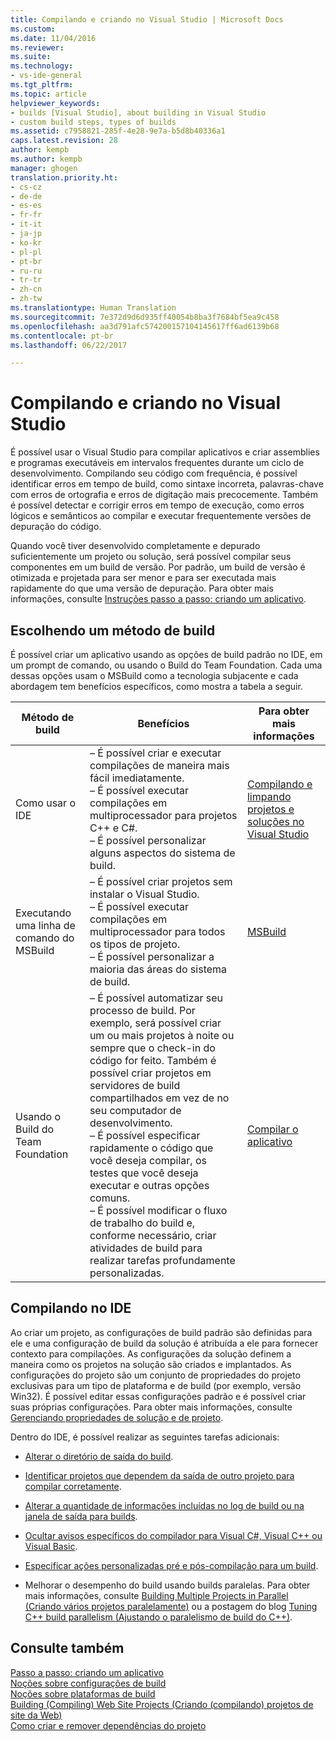 ```yaml
---
title: Compilando e criando no Visual Studio | Microsoft Docs
ms.custom: 
ms.date: 11/04/2016
ms.reviewer: 
ms.suite: 
ms.technology:
- vs-ide-general
ms.tgt_pltfrm: 
ms.topic: article
helpviewer_keywords:
- builds [Visual Studio], about building in Visual Studio
- custom build steps, types of builds
ms.assetid: c7958821-285f-4e28-9e7a-b5d8b40336a1
caps.latest.revision: 28
author: kempb
ms.author: kempb
manager: ghogen
translation.priority.ht:
- cs-cz
- de-de
- es-es
- fr-fr
- it-it
- ja-jp
- ko-kr
- pl-pl
- pt-br
- ru-ru
- tr-tr
- zh-cn
- zh-tw
ms.translationtype: Human Translation
ms.sourcegitcommit: 7e372d9d6d935ff40054b8ba3f7684bf5ea9c458
ms.openlocfilehash: aa3d791afc574200157104145617ff6ad6139b68
ms.contentlocale: pt-br
ms.lasthandoff: 06/22/2017

---
```

# <a name="compiling-and-building-in-visual-studio"></a>Compilando e criando no Visual Studio
É possível usar o Visual Studio para compilar aplicativos e criar assemblies e programas executáveis em intervalos frequentes durante um ciclo de desenvolvimento. Compilando seu código com frequência, é possível identificar erros em tempo de build, como sintaxe incorreta, palavras-chave com erros de ortografia e erros de digitação mais precocemente. Também é possível detectar e corrigir erros em tempo de execução, como erros lógicos e semânticos ao compilar e executar frequentemente versões de depuração do código.  
  
 Quando você tiver desenvolvido completamente e depurado suficientemente um projeto ou solução, será possível compilar seus componentes em um build de versão. Por padrão, um build de versão é otimizada e projetada para ser menor e para ser executada mais rapidamente do que uma versão de depuração. Para obter mais informações, consulte [Instruções passo a passo: criando um aplicativo](../ide/walkthrough-building-an-application.md).  
  
## <a name="choosing-a-build-method"></a>Escolhendo um método de build  
 É possível criar um aplicativo usando as opções de build padrão no IDE, em um prompt de comando, ou usando o Build do Team Foundation. Cada uma dessas opções usam o MSBuild como a tecnologia subjacente e cada abordagem tem benefícios específicos, como mostra a tabela a seguir.  
  
|Método de build|Benefícios|Para obter mais informações|  
|------------------|--------------|--------------------------|  
|Como usar o IDE|– É possível criar e executar compilações de maneira mais fácil imediatamente.<br />– É possível executar compilações em multiprocessador para projetos C++ e C#.<br />– É possível personalizar alguns aspectos do sistema de build.|[Compilando e limpando projetos e soluções no Visual Studio](../ide/building-and-cleaning-projects-and-solutions-in-visual-studio.md)|  
|Executando uma linha de comando do MSBuild|– É possível criar projetos sem instalar o Visual Studio.<br />– É possível executar compilações em multiprocessador para todos os tipos de projeto.<br />– É possível personalizar a maioria das áreas do sistema de build.|[MSBuild](../msbuild/msbuild.md)|  
|Usando o Build do Team Foundation|–   É possível automatizar seu processo de build. Por exemplo, será possível criar um ou mais projetos à noite ou sempre que o check-in do código for feito. Também é possível criar projetos em servidores de build compartilhados em vez de no seu computador de desenvolvimento.<br />– É possível especificar rapidamente o código que você deseja compilar, os testes que você deseja executar e outras opções comuns.<br />– É possível modificar o fluxo de trabalho do build e, conforme necessário, criar atividades de build para realizar tarefas profundamente personalizadas.|[Compilar o aplicativo](http://msdn.microsoft.com/Library/a971b0f9-7c28-479d-a37b-8fd7e27ef692)|  
  
## <a name="building-from-the-ide"></a>Compilando no IDE  
 Ao criar um projeto, as configurações de build padrão são definidas para ele e uma configuração de build da solução é atribuída a ele para fornecer contexto para compilações. As configurações da solução definem a maneira como os projetos na solução são criados e implantados. As configurações do projeto são um conjunto de propriedades do projeto exclusivas para um tipo de plataforma e de build (por exemplo, versão Win32). É possível editar essas configurações padrão e é possível criar suas próprias configurações. Para obter mais informações, consulte [Gerenciando propriedades de solução e de projeto](managing-project-and-solution-properties.md).  
  
 Dentro do IDE, é possível realizar as seguintes tarefas adicionais:  
  
-   [Alterar o diretório de saída do build](../ide/how-to-change-the-build-output-directory.md).  
  
-   [Identificar projetos que dependem da saída de outro projeto para compilar corretamente](../ide/how-to-create-and-remove-project-dependencies.md).  
  
-   [Alterar a quantidade de informações incluídas no log de build ou na janela de saída para builds](../ide/how-to-view-save-and-configure-build-log-files.md).  
  
-   [Ocultar avisos específicos do compilador para Visual C#, Visual C++ ou Visual Basic](../ide/how-to-suppress-compiler-warnings.md).  
  
-   [Especificar ações personalizadas pré e pós-compilação para um build](../ide/specifying-custom-build-events-in-visual-studio.md).  
  
-   Melhorar o desempenho do build usando builds paralelas. Para obter mais informações, consulte [Building Multiple Projects in Parallel (Criando vários projetos paralelamente)](../msbuild/building-multiple-projects-in-parallel-with-msbuild.md) ou a postagem do blog [Tuning C++ build parallelism (Ajustando o paralelismo de build do C++)](http://blogs.msdn.com/b/msbuild/archive/2010/03/08/tuning-c-build-parallelism-in-vs2010.aspx).  
  
## <a name="see-also"></a>Consulte também  
 [Passo a passo: criando um aplicativo](../ide/walkthrough-building-an-application.md)   
 [Noções sobre configurações de build](../ide/understanding-build-configurations.md)   
 [Noções sobre plataformas de build](../ide/understanding-build-platforms.md)   
 [Building (Compiling) Web Site Projects (Criando (compilando) projetos de site da Web)](http://msdn.microsoft.com/Library/a9cbb88c-8fff-4c67-848b-98fbfd823193)   
 [Como criar e remover dependências do projeto](../ide/how-to-create-and-remove-project-dependencies.md)
